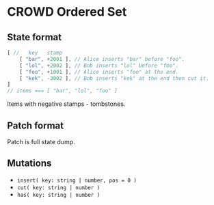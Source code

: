 # CROWD Ordered Set

## State format

```javascript
[ //   key   stamp
	[ "bar", +2001 ], // Alice inserts "bar" before "foo".
	[ "lol", +2002 ], // Bob inserts "lol" before "foo".
	[ "foo", +1001 ], // Alice inserts "foo" at the end.
	[ "kek", -3002 ], // Bob inserts "kek" at the end then cut it.
]
// items === [ "bar", "lol", "foo" ]
```

Items with negative stamps - tombstones.

## Patch format

Patch is full state dump.

## Mutations

- `insert( key: string | number, pos = 0 )`
- `cut( key: string | number )`
- `has( key: string | number )`
